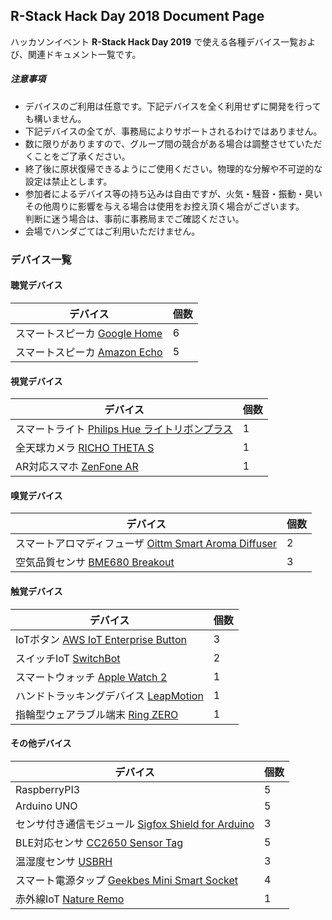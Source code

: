 ## R-Stack Hack Day 2018 Document Page

ハッカソンイベント **R-Stack Hack Day 2019** で使える各種デバイス一覧および、関連ドキュメント一覧です。

##### 注意事項

- デバイスのご利用は任意です。下記デバイスを全く利用せずに開発を行っても構いません。
- 下記デバイスの全てが、事務局によりサポートされるわけではありません。  
- 数に限りがありますので、グループ間の競合がある場合は調整させていただくことをご了承ください。
- 終了後に原状復帰できるようにご使用ください。物理的な分解や不可逆的な設定は禁止とします。  
- 参加者によるデバイス等の持ち込みは自由ですが、火気・騒音・振動・臭いその他周りに影響を与える場合は使用をお控え頂く場合がございます。  
  判断に迷う場合は、事前に事務局までご確認ください。
- 会場でハンダごてはご利用いただけません。


### デバイス一覧

#### 聴覚デバイス

| デバイス                                                                          | 個数 |
| --------------------------------------------------------------------------------- | ---- |
| スマートスピーカ [Google Home](https://store.google.com/jp/product/google_home)   | 6    |
| スマートスピーカ [Amazon Echo](https://www.amazon.co.jp/dp/B071ZF5KCM)            | 5    |

#### 視覚デバイス

| デバイス                                                                        | 個数 |
| ------------------------------------------------------------------------------- | ---- |
| スマートライト [Philips Hue ライトリボンプラス](https://www2.meethue.com/ja-jp) | 1    |
| 全天球カメラ [RICHO THETA S](https://theta360.com/ja/about/theta/s.html)        | 1    |
| AR対応スマホ [ZenFone AR](https://www.asus.com/jp/Phone/ZenFone-AR-ZS571KL/)    | 1    |

#### 嗅覚デバイス

| デバイス                                                                                                          | 個数 |
| ----------------------------------------------------------------------------------------------------------------- | ---- |
| スマートアロマディフューザ [Oittm Smart Aroma Diffuser](oittm.md)                                                 | 2    |
| 空気品質センサ [BME680 Breakout](https://learn.pimoroni.com/tutorial/sandyj/getting-started-with-bme680-breakout) | 3    |

#### 触覚デバイス

| デバイス                                                                                                                      | 個数 |
| ----------------------------------------------------------------------------------------------------------------------------- | ---- |
| IoTボタン [AWS IoT Enterprise Button](https://docs.aws.amazon.com/ja_jp/iot/latest/developerguide/iot-button-quickstart.html) | 3    |
| スイッチIoT [SwitchBot](switchbot.md)                                                                                         | 2    |
| スマートウォッチ [Apple Watch 2](https://www.apple.com/jp/watch/)                                                             | 1    |
| ハンドトラッキングデバイス [LeapMotion](https://www.leapmotion.com/ja/)                                                       | 1    |
| 指輪型ウェアラブル端末 [Ring ZERO](https://logbar.jp/howtopdf.pdf)                                                            | 1    |

#### その他デバイス

| デバイス                                                                                                            | 個数 |
| ------------------------------------------------------------------------------------------------------------------- | ---- |
| RaspberryPI3                                                                                                        | 5    |
| Arduino UNO                                                                                                         | 5    |
| センサ付き通信モジュール [Sigfox Shield for Arduino](https://soracom.jp/products/sigfox/sigfox_shield_for_arduino/) | 3    |
| BLE対応センサ [CC2650 Sensor Tag](http://processors.wiki.ti.com/index.php/CC2650_SensorTag_User's_Guide)            | 5    |
| 温湿度センサ [USBRH](https://strawberry-linux.com/catalog/items?code=52001)                                         | 3    |
| スマート電源タップ [Geekbes Mini Smart Socket](oittm.md)                                                            | 4    |
| 赤外線IoT [Nature Remo](https://developer.nature.global/)                                                           | 1    |
